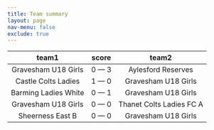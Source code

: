 ```yaml
---
title: Team summary
layout: page
nav-menu: false
exclude: true
---
```




|        team1         |    score    |          team2           |
|:--------------------:|:-----------:|:------------------------:|
| Gravesham U18 Girls  | 0 &mdash; 3 |    Aylesford Reserves    |
| Castle Colts Ladies  | 1 &mdash; 0 |   Gravesham U18 Girls    |
| Barming Ladies White | 0 &mdash; 1 |   Gravesham U18 Girls    |
| Gravesham U18 Girls  | 0 &mdash; 0 | Thanet Colts Ladies FC A |
|   Sheerness East B   | 0 &mdash; 0 |   Gravesham U18 Girls    |

 <br /><br /><br />